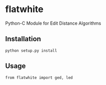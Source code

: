 # flatwhite
Python-C Module for Edit Distance Algorithms

## Installation
```
python setup.py install
```

## Usage
```
from flatwhite import ged, led
```
